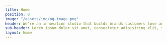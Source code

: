 ```yaml
---
title: Home
position: 0
image: "/assets/img/og-image.png"
header: We’re an innovation studio that builds brands customers love and participate in growing.
sub-header: Lorem ipsum dolor sit amet, consectetur adipisicing elit, sed do eiusmod tempor incididunt ut labore et dolore magna aliqua. Ut enim ad minim veniam, quis nostrud exercitation ullamco laboris nisi ut aliquip ex ea commodo consequat.
layout: home
---
```


